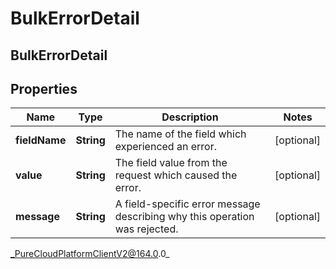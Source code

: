 # BulkErrorDetail

## BulkErrorDetail

## Properties

|Name | Type | Description | Notes|
|------------ | ------------- | ------------- | -------------|
| **fieldName** | **String** | The name of the field which experienced an error. | [optional] |
| **value** | **String** | The field value from the request which caused the error. | [optional] |
| **message** | **String** | A field-specific error message describing why this operation was rejected. | [optional] |



_PureCloudPlatformClientV2@164.0.0_
